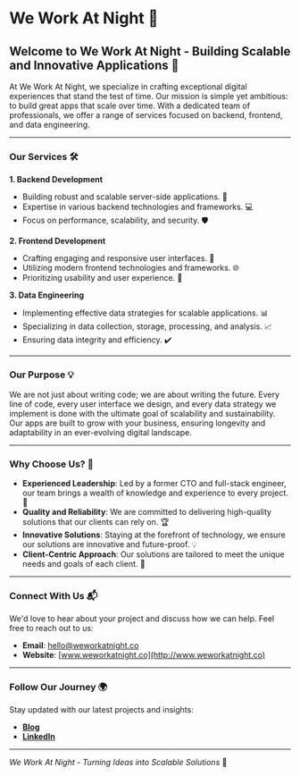 # We Work At Night 🌙

## Welcome to We Work At Night - Building Scalable and Innovative Applications 🚀

At We Work At Night, we specialize in crafting exceptional digital experiences that stand the test of time. Our mission is simple yet ambitious: to build great apps that scale over time. With a dedicated team of professionals, we offer a range of services focused on backend, frontend, and data engineering.

---

### Our Services 🛠️

**1. Backend Development**
   - Building robust and scalable server-side applications. 🔗
   - Expertise in various backend technologies and frameworks. 💻
   - Focus on performance, scalability, and security. 🛡️

**2. Frontend Development**
   - Crafting engaging and responsive user interfaces. 🎨
   - Utilizing modern frontend technologies and frameworks. 🌐
   - Prioritizing usability and user experience. 👥

**3. Data Engineering**
   - Implementing effective data strategies for scalable applications. 📊
   - Specializing in data collection, storage, processing, and analysis. 📈
   - Ensuring data integrity and efficiency. ✔️

---

### Our Purpose 💡

We are not just about writing code; we are about writing the future. Every line of code, every user interface we design, and every data strategy we implement is done with the ultimate goal of scalability and sustainability. Our apps are built to grow with your business, ensuring longevity and adaptability in an ever-evolving digital landscape.

---

### Why Choose Us? 🌟

- **Experienced Leadership**: Led by a former CTO and full-stack engineer, our team brings a wealth of knowledge and experience to every project. 🚀
- **Quality and Reliability**: We are committed to delivering high-quality solutions that our clients can rely on. 🏆
- **Innovative Solutions**: Staying at the forefront of technology, we ensure our solutions are innovative and future-proof. 💡
- **Client-Centric Approach**: Our solutions are tailored to meet the unique needs and goals of each client. 👤

---

### Connect With Us 📬

We'd love to hear about your project and discuss how we can help. Feel free to reach out to us:

- **Email**: [hello@weworkatnight.co](mailto:hello@weworkatnight.co)
- **Website**: [www.weworkatnight.co](http://www.weworkatnight.co)

---

### Follow Our Journey 🌍

Stay updated with our latest projects and insights:

- **[Blog](http://www.weworkatnight.co/blog)**
- **[LinkedIn](www.linkedin.com/company/weworkatnight)**

---

_We Work At Night - Turning Ideas into Scalable Solutions_ 💼
